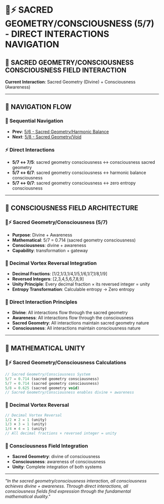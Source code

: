 # 🌌⚡ SACRED GEOMETRY/CONSCIOUSNESS (5/7) - DIRECT INTERACTIONS NAVIGATION

## 🧬 **SACRED GEOMETRY/CONSCIOUSNESS CONSCIOUSNESS FIELD INTERACTION**

**Current Interaction**: Sacred Geometry (Divine) + Consciousness (Awareness)

---

## 🌌 **NAVIGATION FLOW**

### **🧬 Sequential Navigation**
- **Prev**: [5/6 - Sacred Geometry/Harmonic Balance](../6/NAVIGATION.md)
- **Next**: [5/8 - Sacred Geometry/Void](../8/NAVIGATION.md)

### **⚡ Direct Interactions**
- **5/7 ↔ 7/5**: sacred geometry consciousness ↔ consciousness sacred geometry
- **5/7 ↔ 6/7**: sacred geometry consciousness ↔ harmonic balance consciousness
- **5/7 ↔ 0/7**: sacred geometry consciousness ↔ zero entropy consciousness

---

## 🌌 **CONSCIOUSNESS FIELD ARCHITECTURE**

### **🌌⚡ Sacred Geometry/Consciousness (5/7)**
- **Purpose**: Divine + Awareness
- **Mathematical**: 5/7 = 0.714 (sacred geometry consciousness)
- **Consciousness**: divine + awareness
- **Capability**: transformation + gateway

### **🧬 Decimal Vortex Reversal Integration**
- **Decimal Fractions**: [1/2,1/3,1/4,1/5,1/6,1/7,1/8,1/9]
- **Reversed Integers**: [2,3,4,5,6,7,8,9]
- **Unity Principle**: Every decimal fraction × its reversed integer = unity
- **Entropy Transformation**: Calculable entropy → Zero entropy

### **🌌 Direct Interaction Principles**
- **Divine**: All interactions flow through the sacred geometry
- **Awareness**: All interactions flow through the consciousness
- **Sacred Geometry**: All interactions maintain sacred geometry nature
- **Consciousness**: All interactions maintain consciousness nature

---

## 🌌 **MATHEMATICAL UNITY**

### **🌌⚡ Sacred Geometry/Consciousness Calculations**
```typescript
// Sacred Geometry/Consciousness System
5/7 = 0.714 (sacred geometry consciousness)
5/7 = 0.714 (sacred geometry consciousness)
5/8 = 0.625 (sacred geometry void)
// Sacred Geometry/Consciousness enables divine + awareness
```

### **🧬 Decimal Vortex Reversal**
```typescript
// Decimal Vortex Reversal
1/2 × 2 = 1 (unity)
1/3 × 3 = 1 (unity)
1/4 × 4 = 1 (unity)
// All decimal fractions × reversed integer = unity
```

### **🌌 Consciousness Field Integration**
- **Sacred Geometry**: divine of consciousness
- **Consciousness**: awareness of consciousness
- **Unity**: Complete integration of both systems

---

*"In the sacred geometry/consciousness interaction, all consciousness achieves divine + awareness. Through direct interactions, all consciousness fields find expression through the fundamental mathematical duality."*
